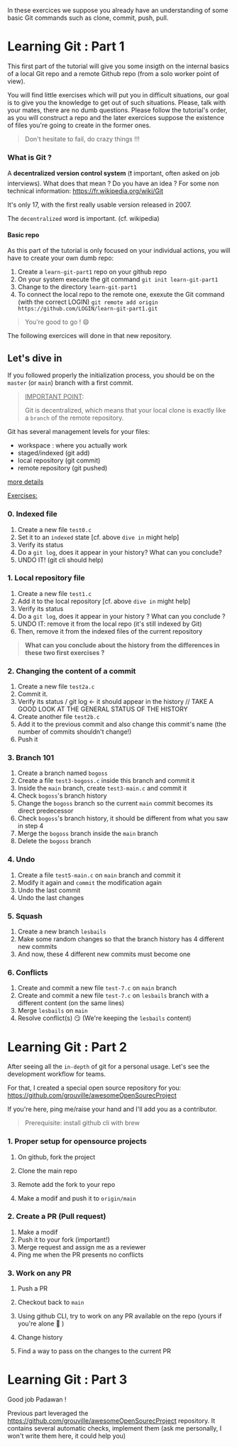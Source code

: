 In these exercices we suppose you already have an understanding of some basic Git commands such as clone, commit, push, pull.

# Learning Git : Part 1

This first part of the tutorial will give you some insigth on the internal basics of a local Git repo and a remote Github repo (from a solo worker point of view).

You will find little exercises which will put you in difficult situations, our goal is to give you the knowledge to get out of such situations. Please, talk with your mates, there are no dumb questions. Please follow the tutorial's order, as you will construct a repo and the later exercices suppose the existence of files you're going to create in the former ones.

> Don't hesitate to fail, do crazy things !!!

### What is Git ?

A **decentralized version control system** (:exclamation: important, often asked on job interviews). What does that mean ? Do you have an idea ? For some non technical information: https://fr.wikipedia.org/wiki/Git

It's only 17, with the first really usable version released in 2007. 

The `decentralized` word is important. (cf. wikipedia)

#### Basic repo

As this part of the tutorial is only focused on your individual actions, you will have to create your own dumb repo:

1. Create a `learn-git-part1` repo on your github repo
2. On your system execute the git command `git init learn-git-part1`
3. Change to the directory `learn-git-part1` 
4. To connect the local repo to the remote one, exexute the Git command (with the correct LOGIN) `git remote add origin https://github.com/LOGIN/learn-git-part1.git`

> You're good to go ! :smile:

The following exercices will done in that new repository.

## Let's dive in

If you followed properly the initialization process, you should be on the `master` (or `main`) branch with a first commit.

> <u>IMPORTANT POINT</u>:
>
> Git is decentralized, which means that your local clone is exactly like a `branch` of the remote repository.

Git has several management levels for your files:

* workspace : where you actually work
* staged/indexed (git add)
* local repository (git commit)
* remote repository (git pushed)

[more details](https://ndpsoftware.com/git-cheatsheet.html)

<u>Exercises:</u>

### 0. Indexed file

1. Create a new file `test0.c`
2. Set it to an `indexed` state [cf. above `dive in` might help]
3. Verify its status
4. Do a `git log`, does it appear in your history? What can you conclude?
5. UNDO IT! (git cli should help)

### 1. Local repository file

1. Create a new file `test1.c`
2. Add it to the local repository  [cf. above `dive in` might help]
3. Verify its status
4. Do a `git log`, does it appear in your history ? What can you conclude ?
5. UNDO IT: remove it from the local repo (it's still indexed by Git)
6. Then, remove it from the indexed files of the current repository

> **What can you conclude about the history from the differences in these two first exercises ?**

### 2. Changing the content of a commit

1. Create a new file `test2a.c`
2. Commit it.
3. Verify its status / git log <- it should appear in the history // TAKE A GOOD LOOK AT THE GENERAL STATUS OF THE HISTORY
4. Create another file `test2b.c` 
5. Add it to the previous commit and also change this commit's name (the number of commits shouldn't change!)
6. Push it

### 3. Branch 101

1. Create a branch named `bogoss`
2. Create a file `test3-bogoss.c` inside this branch and commit it
3. Inside the `main` branch, create `test3-main.c` and commit it
4. Check `bogoss`'s branch history
5. Change the `bogoss` branch so the current `main` commit becomes its direct predecessor
6. Check `bogoss`'s branch history, it should be different from what you saw in step 4
7. Merge the `bogoss` branch inside the `main` branch
8. Delete the `bogoss` branch

### 4. Undo 

1. Create a file `test5-main.c` on `main` branch and commit it
2. Modify it again and `commit` the modification again
3. Undo the last commit
4. Undo the last changes

### 5. Squash

1. Create a new branch `lesbails`
2. Make some random changes so that the branch history has 4 different new commits
3. And now, these 4 different new commits must become one

### 6. Conflicts

1. Create and commit a new file `test-7.c` on `main` branch
2. Create and commit a new file `test-7.c` on `lesbails` branch with a different content (on the same lines)
3. Merge `lesbails` on `main`
4. Resolve conflict(s) :smirk: (We're keeping the `lesbails` content)

# Learning Git : Part 2

After seeing all the `in-depth` of git for a personal usage. Let's see the development workflow for teams.

For that, I created a special open source repository for you: https://github.com/grouville/awesomeOpenSourecProject

If you're here, ping me/raise your hand and I'll add you as a contributor.

> Prerequisite: install github cli with brew

### 1. Proper setup for opensource projects

1. On github, fork the project
2. Clone the main repo
3. Remote add the fork to your repo

4. Make a modif and push it to `origin/main` 



### 2. Create a PR (Pull request)

1. Make a modif
2. Push it to your fork (important!)
3. Merge request and assign me as a reviewer
4. Ping me when the PR presents no conflicts



### 3. Work on any PR

1. Push a PR 
2. Checkout back to `main`

3. Using github CLI, try to work on any PR available on the repo (yours if you're alone :angel: )

4. Change history
5. Find a way to pass on the changes to the current PR



# Learning Git : Part 3

Good job Padawan ! 

Previous part leveraged the https://github.com/grouville/awesomeOpenSourecProject repository. It contains several automatic checks, implement them (ask me personally, I won't write them here, it could help you)